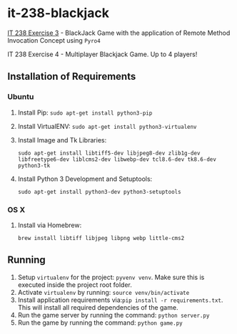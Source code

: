 # it-238-blackjack

[IT 238 Exercise 3](https://github.com/ecsnavarretemit/it-238-blackjack/tree/v1.1.0) - BlackJack Game with the application of Remote Method Invocation Concept using `Pyro4`

IT 238 Exercise 4 - Multiplayer Blackjack Game. Up to 4 players!

## Installation of Requirements

### Ubuntu

1. Install Pip: `sudo apt-get install python3-pip`
2. Install VirtualENV: `sudo apt-get install python3-virtualenv`
3. Install Image and Tk Libraries:

	```
	sudo apt-get install libtiff5-dev libjpeg8-dev zlib1g-dev libfreetype6-dev liblcms2-dev libwebp-dev tcl8.6-dev tk8.6-dev python3-tk
	```

4. Install Python 3 Development and Setuptools:

	`sudo apt-get install python3-dev python3-setuptools`

### OS X

1. Install via Homebrew:

	`brew install libtiff libjpeg libpng webp little-cms2`

## Running

1. Setup `virtualenv` for the project: `pyvenv venv`. Make sure this is executed inside the project root folder.
2. Activate `virtualenv` by running: `source venv/bin/activate`
3. Install application requirements via:`pip install -r requirements.txt`. This will install all required dependencies of the game.
4. Run the game server by running the command: `python server.py`
5. Run the game by running the command: `python game.py`


